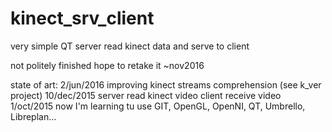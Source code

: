 # kinect_srv_client

very simple QT server read kinect data and serve to client

not politely finished hope to retake it ~nov2016

state of art:
2/jun/2016
		improving kinect streams comprehension (see k_ver project)
10/dec/2015
		server read kinect video
		client receive video
1/oct/2015
        now I'm learning tu use GIT, OpenGL, OpenNI, QT, Umbrello, Libreplan...

